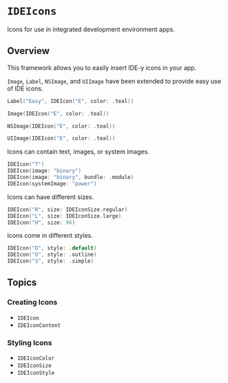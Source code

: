 # ``IDEIcons``

Icons for use in integrated development environment apps.

## Overview

This framework allows you to easily insert IDE-y icons in your app.

`Image`, `Label`, `NSImage`, and `UIImage` have been extended to provide easy use of IDE icons.

```swift
Label("Easy", IDEIcon("E", color: .teal))

Image(IDEIcon("E", color: .teal))

NSImage(IDEIcon("E", color: .teal))

UIImage(IDEIcon("E", color: .teal))
```

Icons can contain text, images, or system images.

```swift
IDEIcon("T")
IDEIcon(image: "binary")
IDEIcon(image: "binary", bundle: .module)
IDEIcon(systemImage: "power")
```

Icons can have different sizes.

```swift
IDEIcon("R", size: IDEIconSize.regular)
IDEIcon("L", size: IDEIconSize.large)
IDEIcon("H", size: 96)
```

Icons come in different styles.

```swift
IDEIcon("D", style: .default)
IDEIcon("O", style: .outline)
IDEIcon("S", style: .simple)
```

## Topics

### Creating Icons

- ``IDEIcon``
- ``IDEIconContent``

### Styling Icons

- ``IDEIconColor``
- ``IDEIconSize``
- ``IDEIconStyle``
